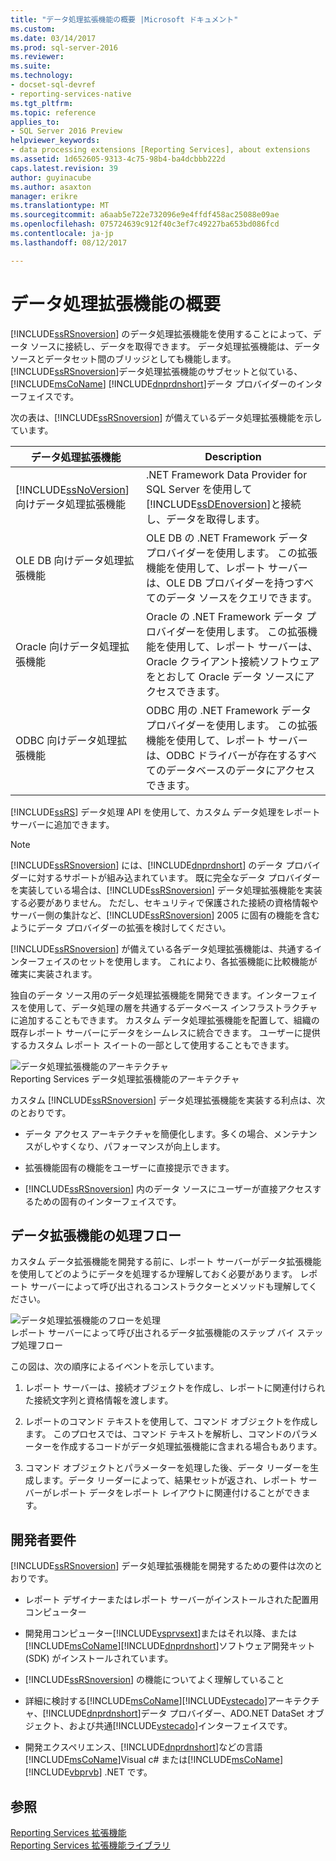 ```yaml
---
title: "データ処理拡張機能の概要 |Microsoft ドキュメント"
ms.custom: 
ms.date: 03/14/2017
ms.prod: sql-server-2016
ms.reviewer: 
ms.suite: 
ms.technology:
- docset-sql-devref
- reporting-services-native
ms.tgt_pltfrm: 
ms.topic: reference
applies_to:
- SQL Server 2016 Preview
helpviewer_keywords:
- data processing extensions [Reporting Services], about extensions
ms.assetid: 1d652605-9313-4c75-98b4-ba4dcbbb222d
caps.latest.revision: 39
author: guyinacube
ms.author: asaxton
manager: erikre
ms.translationtype: MT
ms.sourcegitcommit: a6aab5e722e732096e9e4ffdf458ac25088e09ae
ms.openlocfilehash: 075724639c912f40c3ef7c49227ba653bd086fcd
ms.contentlocale: ja-jp
ms.lasthandoff: 08/12/2017

---
```

# <a name="data-processing-extensions-overview"></a>データ処理拡張機能の概要
  [!INCLUDE[ssRSnoversion](../../../includes/ssrsnoversion-md.md)] のデータ処理拡張機能を使用することによって、データ ソースに接続し、データを取得できます。 データ処理拡張機能は、データ ソースとデータセット間のブリッジとしても機能します。 [!INCLUDE[ssRSnoversion](../../../includes/ssrsnoversion-md.md)]データ処理拡張機能のサブセットと似ている、 [!INCLUDE[msCoName](../../../includes/msconame-md.md)] [!INCLUDE[dnprdnshort](../../../includes/dnprdnshort-md.md)]データ プロバイダーのインターフェイスです。  
  
 次の表は、[!INCLUDE[ssRSnoversion](../../../includes/ssrsnoversion-md.md)] が備えているデータ処理拡張機能を示しています。  
  
|データ処理拡張機能|Description|  
|-------------------------------|-----------------|  
|[!INCLUDE[ssNoVersion](../../../includes/ssnoversion-md.md)] 向けデータ処理拡張機能|.NET Framework Data Provider for SQL Server を使用して [!INCLUDE[ssDEnoversion](../../../includes/ssdenoversion-md.md)]と接続し、データを取得します。|  
|OLE DB 向けデータ処理拡張機能|OLE DB の .NET Framework データ プロバイダーを使用します。 この拡張機能を使用して、レポート サーバーは、OLE DB プロバイダーを持つすべてのデータ ソースをクエリできます。|  
|Oracle 向けデータ処理拡張機能|Oracle の .NET Framework データ プロバイダーを使用します。 この拡張機能を使用して、レポート サーバーは、Oracle クライアント接続ソフトウェアをとおして Oracle データ ソースにアクセスできます。|  
|ODBC 向けデータ処理拡張機能|ODBC 用の .NET Framework データ プロバイダーを使用します。 この拡張機能を使用して、レポート サーバーは、ODBC ドライバーが存在するすべてのデータベースのデータにアクセスできます。|  
  
 [!INCLUDE[ssRS](../../../includes/ssrs-md.md)] データ処理 API を使用して、カスタム データ処理をレポート サーバーに追加できます。  
  
> [!NOTE]  
>  [!INCLUDE[ssRSnoversion](../../../includes/ssrsnoversion-md.md)] には、[!INCLUDE[dnprdnshort](../../../includes/dnprdnshort-md.md)] のデータ プロバイダーに対するサポートが組み込まれています。 既に完全なデータ プロバイダーを実装している場合は、[!INCLUDE[ssRSnoversion](../../../includes/ssrsnoversion-md.md)] データ処理拡張機能を実装する必要がありません。 ただし、セキュリティで保護された接続の資格情報やサーバー側の集計など、[!INCLUDE[ssRSnoversion](../../../includes/ssrsnoversion-md.md)] 2005 に固有の機能を含むようにデータ プロバイダーの拡張を検討してください。  
  
 [!INCLUDE[ssRSnoversion](../../../includes/ssrsnoversion-md.md)] が備えている各データ処理拡張機能は、共通するインターフェイスのセットを使用します。 これにより、各拡張機能に比較機能が確実に実装されます。  
  
 独自のデータ ソース用のデータ処理拡張機能を開発できます。インターフェイスを使用して、データ処理の層を共通するデータベース インフラストラクチャに追加することもできます。 カスタム データ処理拡張機能を配置して、組織の既存レポート サーバーにデータをシームレスに統合できます。 ユーザーに提供するカスタム レポート スイートの一部として使用することもできます。  
  
 ![データ処理拡張機能のアーキテクチャ](../../../reporting-services/extensions/data-processing/media/bk-dataprocess-extensions.gif "データ処理拡張機能のアーキテクチャ")  
Reporting Services データ処理拡張機能のアーキテクチャ  
  
 カスタム [!INCLUDE[ssRSnoversion](../../../includes/ssrsnoversion-md.md)] データ処理拡張機能を実装する利点は、次のとおりです。  
  
-   データ アクセス アーキテクチャを簡便化します。多くの場合、メンテナンスがしやすくなり、パフォーマンスが向上します。  
  
-   拡張機能固有の機能をユーザーに直接提示できます。  
  
-   [!INCLUDE[ssRSnoversion](../../../includes/ssrsnoversion-md.md)] 内のデータ ソースにユーザーが直接アクセスするための固有のインターフェイスです。  
  
## <a name="data-extension-process-flow"></a>データ拡張機能の処理フロー  
 カスタム データ拡張機能を開発する前に、レポート サーバーがデータ拡張機能を使用してどのようにデータを処理するか理解しておく必要があります。 レポート サーバーによって呼び出されるコンストラクターとメソッドも理解してください。  
  
 ![データ処理拡張機能のフローを処理](../../../reporting-services/extensions/data-processing/media/bk-ext-01.gif "プロセス フロー データ処理拡張機能")  
レポート サーバーによって呼び出されるデータ拡張機能のステップ バイ ステップ処理フロー  
  
 この図は、次の順序によるイベントを示しています。  
  
1.  レポート サーバーは、接続オブジェクトを作成し、レポートに関連付けられた接続文字列と資格情報を渡します。  
  
2.  レポートのコマンド テキストを使用して、コマンド オブジェクトを作成します。 このプロセスでは、コマンド テキストを解析し、コマンドのパラメーターを作成するコードがデータ処理拡張機能に含まれる場合もあります。  
  
3.  コマンド オブジェクトとパラメーターを処理した後、データ リーダーを生成します。データ リーダーによって、結果セットが返され、レポート サーバーがレポート データをレポート レイアウトに関連付けることができます。  
  
## <a name="developer-requirements"></a>開発者要件  
 [!INCLUDE[ssRSnoversion](../../../includes/ssrsnoversion-md.md)] データ処理拡張機能を開発するための要件は次のとおりです。  
  
-   レポート デザイナーまたはレポート サーバーがインストールされた配置用コンピューター  
  
-   開発用コンピューター[!INCLUDE[vsprvsext](../../../includes/vsprvsext-md.md)]またはそれ以降、または[!INCLUDE[msCoName](../../../includes/msconame-md.md)][!INCLUDE[dnprdnshort](../../../includes/dnprdnshort-md.md)]ソフトウェア開発キット (SDK) がインストールされています。  
  
-   [!INCLUDE[ssRSnoversion](../../../includes/ssrsnoversion-md.md)] の機能についてよく理解していること  
  
-   詳細に検討する[!INCLUDE[msCoName](../../../includes/msconame-md.md)][!INCLUDE[vstecado](../../../includes/vstecado-md.md)]アーキテクチャ、[!INCLUDE[dnprdnshort](../../../includes/dnprdnshort-md.md)]データ プロバイダー、ADO.NET DataSet オブジェクト、および共通[!INCLUDE[vstecado](../../../includes/vstecado-md.md)]インターフェイスです。  
  
-   開発エクスペリエンス、[!INCLUDE[dnprdnshort](../../../includes/dnprdnshort-md.md)]などの言語[!INCLUDE[msCoName](../../../includes/msconame-md.md)]Visual c# または[!INCLUDE[msCoName](../../../includes/msconame-md.md)] [!INCLUDE[vbprvb](../../../includes/vbprvb-md.md)] .NET です。  
  
## <a name="see-also"></a>参照  
 [Reporting Services 拡張機能](../../../reporting-services/extensions/reporting-services-extensions.md)   
 [Reporting Services 拡張機能ライブラリ](../../../reporting-services/extensions/reporting-services-extension-library.md)  
  
  
